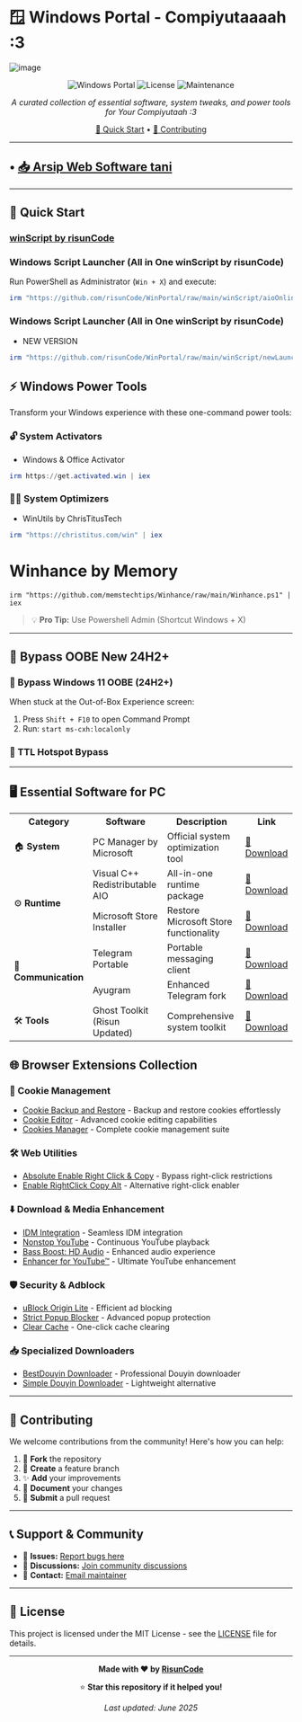# 🪟 Windows Portal - Compiyutaaaah :3
![image](https://github.com/user-attachments/assets/986baf78-9444-4b7c-a789-e95f2fe13546)
<div align="center">

![Windows Portal](https://img.shields.io/badge/Windows-Portal-0078D4?style=for-the-badge&logo=windows&logoColor=white)
![License](https://img.shields.io/badge/License-MIT-green?style=for-the-badge)
![Maintenance](https://img.shields.io/badge/Maintained-Yes-brightgreen?style=for-the-badge)

*A curated collection of essential software, system tweaks, and power tools for Your Compiyutaah :3*

[🚀 Quick Start](#-quick-start) • [🤝 Contributing](#-contributing)

</div>

---
## • [📥 Arsip Web Software tani](https://github.com/risunCode/Windows-Portal/tree/main/Software_Ehem) 
---

## 🚀 Quick Start
### [winScript by risunCode](https://github.com/risunCode/WinPortal/tree/main/winScript)

### Windows Script Launcher (All in One winScript by risunCode)
Run PowerShell as Administrator (`Win + X`) and execute:
```powershell
irm "https://github.com/risunCode/WinPortal/raw/main/winScript/aioOnlineLauncher.ps1" | iex
```

### Windows Script Launcher (All in One winScript by risunCode)
- NEW VERSION
```powershell
irm "https://github.com/risunCode/WinPortal/raw/main/winScript/newLauncher.ps1" | iex

```


## ⚡ Windows Power Tools

Transform your Windows experience with these one-command power tools:

### 🔓 System Activators
-  Windows & Office Activator
```powershell
irm https://get.activated.win | iex
```

### 🏃‍♂️ System Optimizers
- WinUtils by ChrisTitusTech
```powershell
irm "https://christitus.com/win" | iex
```

# Winhance by Memory
```
irm "https://github.com/memstechtips/Winhance/raw/main/Winhance.ps1" | iex
```

> 💡 **Pro Tip:** Use Powershell Admin (Shortcut Windows + X)

---

## 🔧 Bypass OOBE New 24H2+

### 🚫 Bypass Windows 11 OOBE (24H2+)
When stuck at the Out-of-Box Experience screen:
1. Press `Shift + F10` to open Command Prompt
2. Run: `start ms-cxh:localonly`

### 📶 TTL Hotspot Bypass
 

---

## 🖥️ Essential Software for PC

<table>
<tr>
<th>Category</th>
<th>Software</th>
<th>Description</th>
<th>Link</th>
</tr>
<tr>
<td>🏠 <strong>System</strong></td>
<td>PC Manager by Microsoft</td>
<td>Official system optimization tool</td>
<td><a href="https://pcmanager.microsoft.com/en-us">🔗 Download</a></td>
</tr>
<tr>
<td rowspan="2">⚙️ <strong>Runtime</strong></td>
<td>Visual C++ Redistributable AIO</td>
<td>All-in-one runtime package</td>
<td><a href="https://github.com/abbodi1406/vcredist/releases/download/v0.84.0/VisualCppRedist_AIO_x86_x64_84.zip">🔗 Download</a></td>
</tr>
<tr>
<td>Microsoft Store Installer</td>
<td>Restore Microsoft Store functionality</td>
<td><a href="https://github.com/fernvenue/microsoft-store/releases/download/v1.0.0.0/MicrosoftStore.exe">🔗 Download</a></td>
</tr>
<tr>
<td rowspan="2">💬 <strong>Communication</strong></td>
<td>Telegram Portable</td>
<td>Portable messaging client</td>
<td><a href="https://telegram.org/dl/desktop/win64_portable">🔗 Download</a></td>
</tr>
<tr>
<td>Ayugram</td>
<td>Enhanced Telegram fork</td>
<td><a href="https://github.com/AyuGram/AyuGramDesktop/releases">🔗 Download</a></td>
</tr>
<tr>
<td>🛠️ <strong>Tools</strong></td>
<td>Ghost Toolkit (Risun Updated)</td>
<td>Comprehensive system toolkit</td>
<td><a href="https://github.com/risunCode/Ghost-Toolbox-Universal/releases/download/Toolbox/Ghost.Toolbox-RisunUpdatedWork.zip">🔗 Download</a></td>
</tr>
</table>


## 🌐 Browser Extensions Collection

### 🍪 Cookie Management
- [Cookie Backup and Restore](https://chromewebstore.google.com/detail/cookie-backup-and-restore/cndobhdcpmpilkebeebeecgminfhkpcj) - Backup and restore cookies effortlessly
- [Cookie Editor](https://chromewebstore.google.com/detail/cookie-editor/hlkenndednhfkekhgcdicdfddnkalmdm) - Advanced cookie editing capabilities
- [Cookies Manager](https://chromewebstore.google.com/detail/cookie-editor/iphcomljdfghbkdcfndaijbokpgddeno) - Complete cookie management suite

### 🛠️ Web Utilities
- [Absolute Enable Right Click & Copy](https://chromewebstore.google.com/detail/absolute-enable-right-cli/jdocbkpgdakpekjlhemmfcncgdjeiika) - Bypass right-click restrictions
- [Enable RightClick Copy Alt](https://chromewebstore.google.com/detail/enable-right-click-copy/khpdiolbjggapokjloppdibgapcfkojd) - Alternative right-click enabler

### ⬇️ Download & Media Enhancement
- [IDM Integration](https://chromewebstore.google.com/detail/idm-integration-module/ngpampappnmepgilojfohadhhmbhlaek) - Seamless IDM integration
- [Nonstop YouTube](https://chromewebstore.google.com/detail/nonstop-youtube/opgenniblhhdkjrigheleehipgeidionm) - Continuous YouTube playback
- [Bass Boost: HD Audio](https://chromewebstore.google.com/detail/bass-boost-hd-audio/mghabdfikjldejcdcmclcmpcmknjahli) - Enhanced audio experience
- [Enhancer for YouTube™](https://chromewebstore.google.com/detail/Enhancer%20for%20YouTube%E2%84%A2/ponfpcnoihfmfllpaingbgckeeldkhle) - Ultimate YouTube enhancement

### 🛡️ Security & Adblock
- [uBlock Origin Lite](https://chromewebstore.google.com/detail/ublock-origin-lite/ddkjiahejlhfcafbddmgiahcphecmpfh) - Efficient ad blocking
- [Strict Popup Blocker](https://chromewebstore.google.com/detail/popup-blocker-strict/aefkmifgmaafnojlojpnekbpbmjiiogg) - Advanced popup protection
- [Clear Cache](https://chromewebstore.google.com/detail/clear-cache/cppjkneekbjaeellbfkmgnhonkkjfpdn) - One-click cache clearing

### 📥 Specialized Downloaders
- [BestDouyin Downloader](https://chromewebstore.google.com/detail/douyin-video-downloader/knbeilbpfnelpbeoofhnkfbfcldpfehn) - Professional Douyin downloader
- [Simple Douyin Downloader](https://chromewebstore.google.com/detail/simple-douyin-downloader/hpdbhmoofegmpcggbhofpkpppkcncnmj) - Lightweight alternative

---

## 🤝 Contributing

We welcome contributions from the community! Here's how you can help:

1. 🍴 **Fork** the repository
2. 🌿 **Create** a feature branch
3. ✨ **Add** your improvements
4. 📝 **Document** your changes
5. 🚀 **Submit** a pull request

---

## 📞 Support & Community

- 🐛 **Issues:** [Report bugs here](https://github.com/risunCode/Windows-Portal/issues)
- 💬 **Discussions:** [Join community discussions](https://github.com/risunCode/Windows-Portal/discussions)
- 📧 **Contact:** [Email maintainer](mailto:risun@example.com)

---

## 📜 License

This project is licensed under the MIT License - see the [LICENSE](LICENSE) file for details.

---

<div align="center">

**Made with ❤️ by [RisunCode](https://github.com/risunCode)**

⭐ **Star this repository if it helped you!**

*Last updated: June 2025*

</div>
